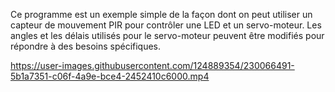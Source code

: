 
Ce programme est un exemple simple de la façon dont on peut utiliser un capteur de mouvement PIR pour contrôler une LED et un servo-moteur. Les angles et les délais utilisés pour le servo-moteur peuvent être modifiés pour répondre à des besoins spécifiques.



https://user-images.githubusercontent.com/124889354/230066491-5b1a7351-c06f-4a9e-bce4-2452410c6000.mp4


